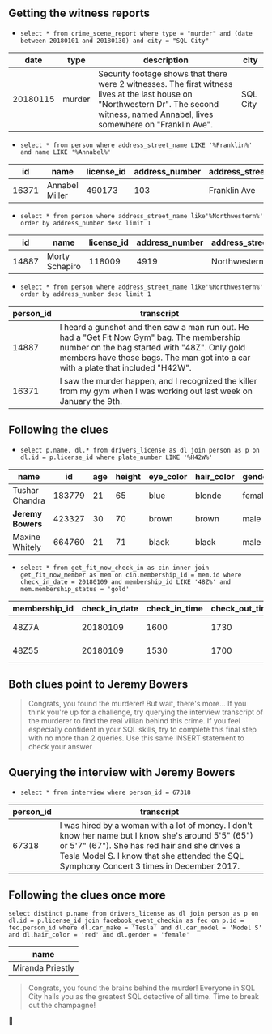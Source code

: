 ## Getting the witness reports

* `select * from crime_scene_report where type = "murder" and (date between 20180101 and 20180130) and city = "SQL City"`

| date     | type   | description                                                                                                                                                                               | city     |
|----------|--------|-------------------------------------------------------------------------------------------------------------------------------------------------------------------------------------------|----------|
| 20180115 | murder | Security footage shows that there were 2 witnesses. The first witness lives at the last house on "Northwestern Dr". The second witness, named Annabel, lives somewhere on "Franklin Ave". | SQL City |

* `select * from person where address_street_name LIKE '%Franklin%' and name LIKE '%Annabel%'`

| id    | name           | license_id | address_number | address_street_name | ssn       |
|-------|----------------|------------|----------------|---------------------|-----------|
| 16371 | Annabel Miller | 490173     | 103            | Franklin Ave        | 318771143 |

* `select * from person where address_street_name like'%Northwestern%' order by address_number desc limit 1`

| id    | name           | license_id | address_number | address_street_name | ssn       |
|-------|----------------|------------|----------------|---------------------|-----------|
| 14887 | Morty Schapiro | 118009     | 4919           | Northwestern Dr     | 111564949 |

* `select * from person where address_street_name like'%Northwestern%' order by address_number desc limit 1`

| person_id | transcript                                                                                                                                                                                                                      |
|-----------|---------------------------------------------------------------------------------------------------------------------------------------------------------------------------------------------------------------------------------|
| 14887     | I heard a gunshot and then saw a man run out. He had a "Get Fit Now Gym" bag. The membership number on the bag started with "48Z". Only gold members have those bags. The man got into a car with a plate that included "H42W". |
| 16371     | I saw the murder happen, and I recognized the killer from my gym when I was working out last week on January the 9th.                                                                                                           |

## Following the clues

* `select p.name, dl.* from drivers_license as dl join person as p on dl.id = p.license_id where plate_number LIKE '%H42W%'`

| name                | id     | age | height | eye_color | hair_color | gender | plate_number | car_make  | car_model |
|---------------------|--------|-----|--------|-----------|------------|--------|--------------|-----------|-----------|
|  Tushar Chandra     | 183779 | 21  | 65     | blue      | blonde     | female | H42W0X       | Toyota    | Prius     |
|  **Jeremy Bowers**  | 423327 | 30  | 70     | brown     | brown      | male   | 0H42W2       | Chevrolet | Spark LS  |
|  Maxine Whitely     | 664760 | 21  | 71     | black     | black      | male   | 4H42WR       | Nissan    | Altima    |

* `select * from get_fit_now_check_in as cin inner join get_fit_now_member as mem on cin.membership_id = mem.id where check_in_date = 20180109 and membership_id LIKE '48Z%' and mem.membership_status = 'gold'`

| membership_id | check_in_date | check_in_time | check_out_time | id    | person_id | name              | membership_start_date | membership_status |
|---------------|---------------|---------------|----------------|-------|-----------|-------------------|-----------------------|-------------------|
| 48Z7A         | 20180109      | 1600          | 1730           | 48Z7A | 28819     | Joe Germuska      | 20160305              | gold              |
| 48Z55         | 20180109      | 1530          | 1700           | 48Z55 | 67318     | **Jeremy Bowers** | 20160101              | gold              |


## Both clues point to Jeremy Bowers

> Congrats, you found the murderer! But wait, there's more... If you think you're up for a challenge, try querying the interview transcript of the murderer to find the real villian behind this crime. If you feel especially confident in your SQL skills, try to complete this final step with no more than 2 queries. Use this same INSERT statement to check your answer

## Querying the interview with Jeremy Bowers

* `select * from interview where person_id = 67318`

| person_id | transcript                                                                                                                                                                                                                                       |
|-----------|--------------------------------------------------------------------------------------------------------------------------------------------------------------------------------------------------------------------------------------------------|
| 67318     | I was hired by a woman with a lot of money. I don't know her name but I know she's around 5'5" (65") or 5'7" (67"). She has red hair and she drives a Tesla Model S. I know that she attended the SQL Symphony Concert 3 times in December 2017. |

## Following the clues once more

`select distinct p.name from drivers_license as dl join person as p on dl.id = p.license_id join facebook_event_checkin as fec on p.id = fec.person_id where dl.car_make = 'Tesla' and dl.car_model = 'Model S' and dl.hair_color = 'red' and dl.gender = 'female'`

| name             |
|------------------|
| Miranda Priestly |

> Congrats, you found the brains behind the murder! Everyone in SQL City hails you as the greatest SQL detective of all time. Time to break out the champagne!

🍾
